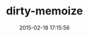 ---
layout: post
title:  "dirty-memoize"
repo:   "clbustos/dirty-memoize"
date:   2015-02-18 17:15:56
gemurl: http://github.com/clbustos/dirty-memoize
---